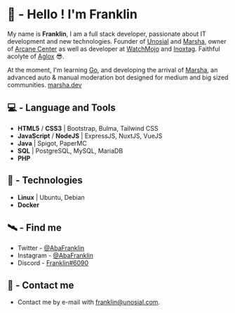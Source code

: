 # 🐢 - Hello ! I'm Franklin

My name is **Franklin**, I am a full stack developer, passionate about IT development and new technologies. Founder of [Unosial](https://github.com/Unosial) and [Marsha](https://marsha.dev/), owner of [Arcane Center](https://arcane-center.xyz/)
as well as developer at [WatchMojo](https://www.youtube.com/channel/UCaWd5_7JhbQBe4dknZhsHJg) and [Inoxtag](https://www.youtube.com/channel/UCL9aTJb0ur4sovxcppAopEw). Faithful acolyte of [Aglox](https://github.com/Aglox) 😎.

At the moment, I'm learning [Go](https://golang.org/), and developing the arrival of [Marsha](https://marsha.dev/), an advanced auto & manual moderation 
bot designed for medium and big sized communities. [marsha.dev](https://marsha.dev/) 



## 💻 - Language and Tools
- **HTML5** / **CSS3** | Bootstrap, Bulma, Tailwind CSS
- **JavaScript** / **NodeJS** | ExpressJS, NuxtJS, VueJS
- **Java** | Spigot, PaperMC
- **SQL** | PostgreSQL, MySQL, MariaDB
- **PHP**

## 🚀 - Technologies
- **Linux** | Ubuntu, Debian
- **Docker**

## 🛰️ - Find me

 - Twitter - [@AbaFranklin](https://twitter.com/AbaFranklin)
 - Instagram - [@AbaFranklin](https://instagram.com/AbaFranklin)
 - Discord -  [Franklin#6090](https://discord.bio/p/franklin)
 
## 📡 - Contact me
 - Contact me by e-mail with [franklin@unosial.com](franklin@unosial.com).
